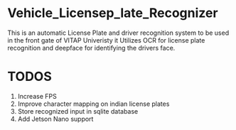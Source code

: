 # Vehicle_Licensep_late_Recognizer

This is an automatic License Plate and driver recognition system to be used in the front gate of VITAP Univeristy it Utilizes OCR for license plate recognition and deepface for identifying the drivers face.

# TODOS
1. Increase FPS
2. Improve character mapping on indian license plates
3. Store recognized input in sqlite database
4. Add Jetson Nano support
